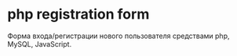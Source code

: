 # php registration form
Форма входа/регистрации нового пользователя средствами php, MySQL, JavaScript.


